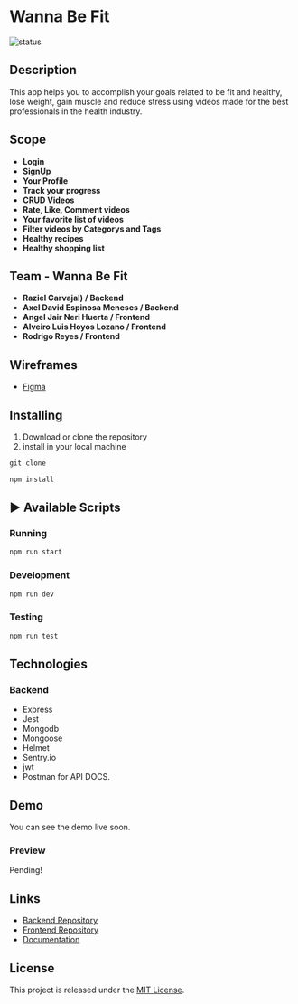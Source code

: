 # Wanna Be Fit

![status](https://img.shields.io/badge/STATUS-In%20Progress-yellow)


## Description
This app helps you to accomplish your goals related to be fit and healthy, lose weight, gain muscle and reduce stress using videos made for the best professionals in the health industry. 


## Scope
- **Login**
- **SignUp**
- **Your Profile**
- **Track your progress**
- **CRUD Videos**
- **Rate, Like, Comment videos**
- **Your favorite list of videos**
- **Filter videos by Categorys and Tags**
- **Healthy recipes**
- **Healthy shopping list**


## Team - Wanna Be Fit
- **Raziel Carvajal)  /  Backend**
- **Axel David Espinosa Meneses  /  Backend**
- **Angel Jair Neri Huerta   /  Frontend** 
- **Alveiro Luis Hoyos Lozano  /  Frontend**
- **Rodrigo Reyes  /  Frontend**



## Wireframes

- [Figma](https://figma.com/)


## Installing

1. Download or clone the repository
2. install in your local machine

```jsx
git clone
```
```jsx
npm install
```
## ▶️ Available Scripts

### Running
```jsx
npm run start
```

### Development
```jsx
npm run dev
```

### Testing
```jsx
npm run test
```

## Technologies

### Backend
- Express
- Jest
- Mongodb
- Mongoose
- Helmet
- Sentry.io
- jwt
- Postman for API DOCS.

## Demo
You can see the demo live soon.

### Preview
Pending!


## Links

- [Backend Repository](https://github.com/AxelDavid45/iwannabefit-back)
- [Frontend Repository](https://github.com/NightDreams/notes)
- [Documentation](https://www.notion.so/Wanna-Be-Fit-2d6457fe7f564bf4b79ea96f558035e5)


## License

This project is released under the [MIT License](https://opensource.org/licenses/MIT).